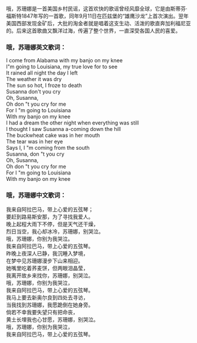 

哦，苏珊娜是一首美国乡村民谣，这首欢快的歌谣曾经风靡全球，它是由斯蒂芬·福斯特1847年写的一首歌，同年9月11日在匹兹堡的“雄鹰沙龙”上首次演出。翌年美国西部发现金矿后，大批的淘金者就是唱着这支生动、活泼的歌直奔加利福尼亚的。后来这首歌曲又飘洋过海，传遍了整个世界，一直深受各国人民的喜爱。

### 哦，苏珊娜英文歌词：

I come from Alabama with my banjo on my knee  
I"m going to Louisiana, my true love for to see  
It rained all night the day I left  
The weather it was dry  
The sun so hot, I froze to death  
Susanna don't you cry  
Oh, Susanna,  
Oh don "t you cry for me  
For I "m going to Louisiana  
With my banjo on my knee  
I had a dream the other night when everything was still  
I thought I saw Susanna a-coming down the hill  
The buckwheat cake was in her mouth  
The tear was in her eye  
Says I, I "m coming from the south  
Susanna, don "t you cry  
Oh, Susanna,  
Oh don "t you cry for me  
For I "m going to Louisiana  
With my banjo on my knee

### 哦，苏珊娜中文歌词：

我来自阿拉巴马，带上心爱的五弦琴；  
要赶到路易斯安那，为了寻找我爱人。  
晚上起程大雨下不停，但是天气还干燥，  
烈日当空，我心却冰冷，苏珊娜，别哭泣。  
哦，苏珊娜，你别为我哭泣。  
我来自阿拉巴马，带上心爱的五弦琴。  
昨晚上夜深人已静，我沉睡入梦境，  
在梦中见苏珊娜漫步下山来相迎。  
她嘴里吃着荞麦饼，但两眼泪晶莹，  
我离开故乡来找你，苏珊娜，别哭泣。  
哦，苏珊娜，你别为我哭泣，  
我来自阿拉巴马，带上心爱的五弦琴。  
我马上要去新奥尔良到四处去寻访，  
当我找到苏珊娜，我愿跪倒在她身旁。  
倘若不幸我要失望只有把命丧，  
黄土长埋我也心甘愿，苏珊娜，别哭泣。  
哦，苏珊娜，你别为我哭泣，  
我来自阿拉巴马，带上心爱的五弦琴。

